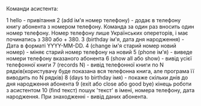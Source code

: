 Команди асистента:

1 hello - привітання
2 (add ім'я номер телефону) - додає в телефону книгу абонента з номером телефону.
Команда за один раз вносить один номер телефону.
Номер телефону лише Українських опереторів, і має починатись з 380 або + 380.
3 (birthday ім'я, дата дня народження) - Дата в форматі YYYY-MM-DD.
4 (change ім'я старий номер новий номер) - міняє старий номер телефону на новий
5 (phone ім'я) - виведе номери телефону вказаного абонента
6 (show all або show) - вивід усієї телефонної книги
7 (records N) - вивід телефонної книги по N рядків(користувачу буде показана вся телефонна книга, але програма її виводить по N рядків)
8 (days to birthday імя) - покаже скільки днів до дня народження абонента
9 (exit або close або good bye) кінець роботи з асистентом
10 (find текст) пошук 'текст' в імені, номера телефону, дата народження. При знаходженні - вивід даних абонента.
